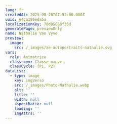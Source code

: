 ```yaml
---
lang: fr
createdAt: 2025-08-26T07:52:00.000Z
uuid: e4ca186eda5a
localizationKey: 70d85888f35d
generatePage: previewOnly
name: Nathalie Van Vyve
preview:
  image:
    src: /_images/ae-autoportraits-nathalie.svg
vars:
  role: Animatrice
  classroom: Classe mauve
  classCycle: (P1, P2)
dataList:
  - type: image
    key: imgVerso
    src: /_images/Photo-Nathalie.webp
    alt: ''
    title: ''
    width: null
    aspectRatio: null
    loading: ''
    imgAttrs: ''
---
```


